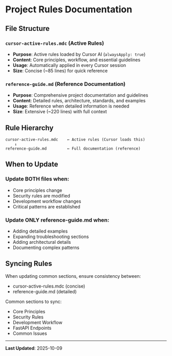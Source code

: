 # Project Rules Documentation

## File Structure

### `cursor-active-rules.mdc` (Active Rules)
- **Purpose**: Active rules loaded by Cursor AI (`alwaysApply: true`)
- **Content**: Core principles, workflow, and essential guidelines
- **Usage**: Automatically applied in every Cursor session
- **Size**: Concise (~85 lines) for quick reference

### `reference-guide.md` (Reference Documentation)
- **Purpose**: Comprehensive project documentation and guidelines
- **Content**: Detailed rules, architecture, standards, and examples
- **Usage**: Reference when detailed information is needed
- **Size**: Extensive (~220 lines) with full context

## Rule Hierarchy

```
cursor-active-rules.mdc    ← Active rules (Cursor loads this)
    ↓
reference-guide.md         ← Full documentation (reference)
```

## When to Update

### Update BOTH files when:
- Core principles change
- Security rules are modified
- Development workflow changes
- Critical patterns are established

### Update ONLY reference-guide.md when:
- Adding detailed examples
- Expanding troubleshooting sections
- Adding architectural details
- Documenting complex patterns

## Syncing Rules

When updating common sections, ensure consistency between:
- cursor-active-rules.mdc (concise)
- reference-guide.md (detailed)

Common sections to sync:
- Core Principles
- Security Rules
- Development Workflow
- FastAPI Endpoints
- Common Issues

---
**Last Updated**: 2025-10-09

